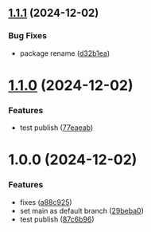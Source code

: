 ## [1.1.1](https://github.com/goharzumanyan/dinno_ui_library/compare/1.1.0...1.1.1) (2024-12-02)


### Bug Fixes

* package rename ([d32b1ea](https://github.com/goharzumanyan/dinno_ui_library/commit/d32b1ea115d12839669b030630d4018443dce457))

# [1.1.0](https://github.com/goharzumanyan/dinno_ui_library/compare/1.0.0...1.1.0) (2024-12-02)


### Features

* test publish ([77eaeab](https://github.com/goharzumanyan/dinno_ui_library/commit/77eaeab5b08cd4e174d0f4628bd2d6eab828b2dc))

# 1.0.0 (2024-12-02)


### Features

* fixes ([a88c925](https://github.com/goharzumanyan/dinno_ui_library/commit/a88c9256a100e4a327e434b7b80a74aef76dcf1f))
* set main as default branch ([29beba0](https://github.com/goharzumanyan/dinno_ui_library/commit/29beba00fde8a7f8b7795435545ffeafc515f7a2))
* test publish ([87c6b96](https://github.com/goharzumanyan/dinno_ui_library/commit/87c6b9622a9d609c494528783f8dba5c672bad49))
